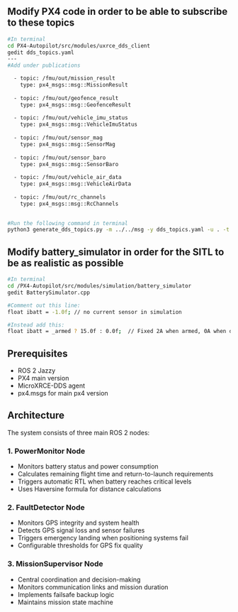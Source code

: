 ## Modify PX4 code in order to be able to subscribe to these topics
```bash
#In terminal
cd PX4-Autopilot/src/modules/uxrce_dds_client
gedit dds_topics.yaml
---
#Add under publications

  - topic: /fmu/out/mission_result
    type: px4_msgs::msg::MissionResult
  
  - topic: /fmu/out/geofence_result
    type: px4_msgs::msg::GeofenceResult
    
  - topic: /fmu/out/vehicle_imu_status
    type: px4_msgs::msg::VehicleImuStatus
  
  - topic: /fmu/out/sensor_mag
    type: px4_msgs::msg::SensorMag
    
  - topic: /fmu/out/sensor_baro
    type: px4_msgs::msg::SensorBaro
  
  - topic: /fmu/out/vehicle_air_data
    type: px4_msgs::msg::VehicleAirData
  
  - topic: /fmu/out/rc_channels
    type: px4_msgs::msg::RcChannels
    

#Run the following command in terminal
python3 generate_dds_topics.py -m ../../msg -y dds_topics.yaml -u . -t dds_topics.h.em

```

## Modify battery_simulator in order for the SITL to be as realistic as possible
```bash
#In terminal
cd /PX4-Autopilot/src/modules/simulation/battery_simulator
gedit BatterySimulator.cpp

#Comment out this line:
float ibatt = -1.0f; // no current sensor in simulation	

#Instead add this: 
float ibatt = _armed ? 15.0f : 0.0f;  // Fixed 2A when armed, 0A when disarmed

```
## Prerequisites
- ROS 2 Jazzy
- PX4 main version
- MicroXRCE-DDS agent
- px4.msgs for main px4 version

## Architecture

The system consists of three main ROS 2 nodes:

### 1. PowerMonitor Node
- Monitors battery status and power consumption
- Calculates remaining flight time and return-to-launch requirements
- Triggers automatic RTL when battery reaches critical levels
- Uses Haversine formula for distance calculations

### 2. FaultDetector Node
- Monitors GPS integrity and system health
- Detects GPS signal loss and sensor failures
- Triggers emergency landing when positioning systems fail
- Configurable thresholds for GPS fix quality

### 3. MissionSupervisor Node
- Central coordination and decision-making
- Monitors communication links and mission duration
- Implements failsafe backup logic
- Maintains mission state machine
